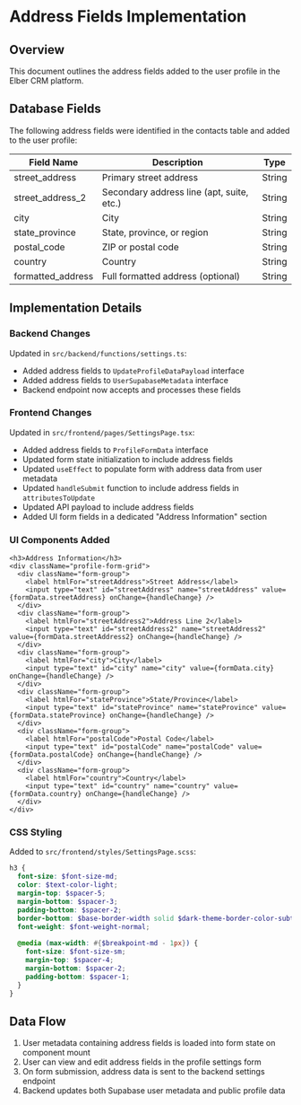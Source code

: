# Address Fields Implementation

## Overview
This document outlines the address fields added to the user profile in the Elber CRM platform.

## Database Fields
The following address fields were identified in the contacts table and added to the user profile:

| Field Name | Description | Type |
|------------|-------------|------|
| street_address | Primary street address | String |
| street_address_2 | Secondary address line (apt, suite, etc.) | String |
| city | City | String |
| state_province | State, province, or region | String |
| postal_code | ZIP or postal code | String |
| country | Country | String |
| formatted_address | Full formatted address (optional) | String |

## Implementation Details

### Backend Changes
Updated in `src/backend/functions/settings.ts`:
- Added address fields to `UpdateProfileDataPayload` interface
- Added address fields to `UserSupabaseMetadata` interface
- Backend endpoint now accepts and processes these fields

### Frontend Changes
Updated in `src/frontend/pages/SettingsPage.tsx`:
- Added address fields to `ProfileFormData` interface
- Updated form state initialization to include address fields
- Updated `useEffect` to populate form with address data from user metadata
- Updated `handleSubmit` function to include address fields in `attributesToUpdate`
- Updated API payload to include address fields
- Added UI form fields in a dedicated "Address Information" section

### UI Components Added
```tsx
<h3>Address Information</h3>
<div className="profile-form-grid">
  <div className="form-group">
    <label htmlFor="streetAddress">Street Address</label>
    <input type="text" id="streetAddress" name="streetAddress" value={formData.streetAddress} onChange={handleChange} />
  </div>
  <div className="form-group">
    <label htmlFor="streetAddress2">Address Line 2</label>
    <input type="text" id="streetAddress2" name="streetAddress2" value={formData.streetAddress2} onChange={handleChange} />
  </div>
  <div className="form-group">
    <label htmlFor="city">City</label>
    <input type="text" id="city" name="city" value={formData.city} onChange={handleChange} />
  </div>
  <div className="form-group">
    <label htmlFor="stateProvince">State/Province</label>
    <input type="text" id="stateProvince" name="stateProvince" value={formData.stateProvince} onChange={handleChange} />
  </div>
  <div className="form-group">
    <label htmlFor="postalCode">Postal Code</label>
    <input type="text" id="postalCode" name="postalCode" value={formData.postalCode} onChange={handleChange} />
  </div>
  <div className="form-group">
    <label htmlFor="country">Country</label>
    <input type="text" id="country" name="country" value={formData.country} onChange={handleChange} />
  </div>
</div>
```

### CSS Styling
Added to `src/frontend/styles/SettingsPage.scss`:
```scss
h3 {
  font-size: $font-size-md;
  color: $text-color-light;
  margin-top: $spacer-5;
  margin-bottom: $spacer-3;
  padding-bottom: $spacer-2;
  border-bottom: $base-border-width solid $dark-theme-border-color-subtle;
  font-weight: $font-weight-normal;
  
  @media (max-width: #{$breakpoint-md - 1px}) {
    font-size: $font-size-sm;
    margin-top: $spacer-4;
    margin-bottom: $spacer-2;
    padding-bottom: $spacer-1;
  }
}
```

## Data Flow
1. User metadata containing address fields is loaded into form state on component mount
2. User can view and edit address fields in the profile settings form
3. On form submission, address data is sent to the backend settings endpoint
4. Backend updates both Supabase user metadata and public profile data